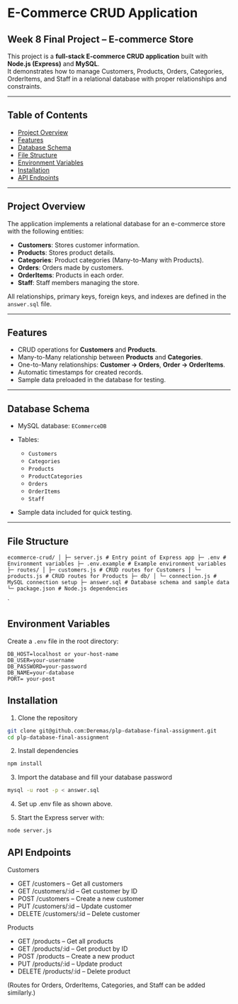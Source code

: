 # E-Commerce CRUD Application

## Week 8 Final Project – E-commerce Store

This project is a **full-stack E-commerce CRUD application** built with **Node.js (Express)** and **MySQL**.  
It demonstrates how to manage Customers, Products, Orders, Categories, OrderItems, and Staff in a relational database with proper relationships and constraints.

---

## Table of Contents

- [Project Overview](#project-overview)
- [Features](#features)
- [Database Schema](#database-schema)
- [File Structure](#file-structure)
- [Environment Variables](#environment-variables)
- [Installation](#installation)
- [API Endpoints](#api-endpoints)

---

## Project Overview

The application implements a relational database for an e-commerce store with the following entities:

- **Customers**: Stores customer information.
- **Products**: Stores product details.
- **Categories**: Product categories (Many-to-Many with Products).
- **Orders**: Orders made by customers.
- **OrderItems**: Products in each order.
- **Staff**: Staff members managing the store.

All relationships, primary keys, foreign keys, and indexes are defined in the `answer.sql` file.

---

## Features

- CRUD operations for **Customers** and **Products**.
- Many-to-Many relationship between **Products** and **Categories**.
- One-to-Many relationships: **Customer → Orders**, **Order → OrderItems**.
- Automatic timestamps for created records.
- Sample data preloaded in the database for testing.

---

## Database Schema

- MySQL database: `ECommerceDB`
- Tables:

  - `Customers`
  - `Categories`
  - `Products`
  - `ProductCategories`
  - `Orders`
  - `OrderItems`
  - `Staff`

- Sample data included for quick testing.

---

## File Structure

`ecommerce-crud/
│
├─ server.js # Entry point of Express app
├─ .env # Environment variables
├─ .env.example # Example environment variables
├─ routes/
│ ├─ customers.js # CRUD routes for Customers
│ └─ products.js # CRUD routes for Products
├─ db/
│ └─ connection.js # MySQL connection setup
├─ answer.sql # Database schema and sample data
└─ package.json # Node.js dependencies`

`

## Environment Variables

Create a `.env` file in the root directory:

```env
DB_HOST=localhost or your-host-name
DB_USER=your-username
DB_PASSWORD=your-password
DB_NAME=your-database
PORT= your-post
```

## Installation

1. Clone the repository

```bash
git clone git@github.com:Deremas/plp-database-final-assignment.git
cd plp-database-final-assignment
```

2. Install dependencies

```bash
npm install
```

3. Import the database and fill your database password

```bash
mysql -u root -p < answer.sql
```

4. Set up .env file as shown above.

5. Start the Express server with:

```bash
node server.js
```

## API Endpoints

Customers

- GET /customers – Get all customers
- GET /customers/:id – Get customer by ID
- POST /customers – Create a new customer
- PUT /customers/:id – Update customer
- DELETE /customers/:id – Delete customer

Products

- GET /products – Get all products
- GET /products/:id – Get product by ID
- POST /products – Create a new product
- PUT /products/:id – Update product
- DELETE /products/:id – Delete product

(Routes for Orders, OrderItems, Categories, and Staff can be added similarly.)
